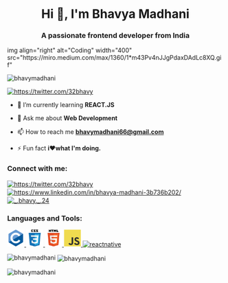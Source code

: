 <h1 align="center">Hi 👋, I'm Bhavya Madhani</h1>
<h3 align="center">A passionate frontend developer from India</h3>
img align="right" alt="Coding" width="400" src="https://miro.medium.com/max/1360/1*m43Pv4nJJgPdaxDAdLc8XQ.gif"

<p align="left"> <img src="https://komarev.com/ghpvc/?username=bhavymadhani&label=Profile%20views&color=0e75b6&style=flat" alt="bhavymadhani" /> </p>

<p align="left"> <a href="https://twitter.com/https://twitter.com/32bhavy" target="blank"><img src="https://img.shields.io/twitter/follow/https://twitter.com/32bhavy?logo=twitter&style=for-the-badge" alt="https://twitter.com/32bhavy" /></a> </p>

- 🌱 I’m currently learning **REACT.JS**

- 💬 Ask me about **Web Development**

- 📫 How to reach me **bhavymadhani66@gmail.com**

- ⚡ Fun fact **i❤️what I'm doing.**

<h3 align="left">Connect with me:</h3>
<p align="left">
<a href="https://twitter.com/https://twitter.com/32bhavy" target="blank"><img align="center" src="https://raw.githubusercontent.com/rahuldkjain/github-profile-readme-generator/master/src/images/icons/Social/twitter.svg" alt="https://twitter.com/32bhavy" height="30" width="40" /></a>
<a href="https://linkedin.com/in/https://www.linkedin.com/in/bhavya-madhani-3b736b202/" target="blank"><img align="center" src="https://raw.githubusercontent.com/rahuldkjain/github-profile-readme-generator/master/src/images/icons/Social/linked-in-alt.svg" alt="https://www.linkedin.com/in/bhavya-madhani-3b736b202/" height="30" width="40" /></a>
<a href="https://instagram.com/_.bhavy._.24" target="blank"><img align="center" src="https://raw.githubusercontent.com/rahuldkjain/github-profile-readme-generator/master/src/images/icons/Social/instagram.svg" alt="_.bhavy._.24" height="30" width="40" /></a>
</p>

<h3 align="left">Languages and Tools:</h3>
<p align="left"> <a href="https://www.cprogramming.com/" target="_blank" rel="noreferrer"> <img src="https://raw.githubusercontent.com/devicons/devicon/master/icons/c/c-original.svg" alt="c" width="40" height="40"/> </a> <a href="https://www.w3schools.com/css/" target="_blank" rel="noreferrer"> <img src="https://raw.githubusercontent.com/devicons/devicon/master/icons/css3/css3-original-wordmark.svg" alt="css3" width="40" height="40"/> </a> <a href="https://www.w3.org/html/" target="_blank" rel="noreferrer"> <img src="https://raw.githubusercontent.com/devicons/devicon/master/icons/html5/html5-original-wordmark.svg" alt="html5" width="40" height="40"/> </a> <a href="https://developer.mozilla.org/en-US/docs/Web/JavaScript" target="_blank" rel="noreferrer"> <img src="https://raw.githubusercontent.com/devicons/devicon/master/icons/javascript/javascript-original.svg" alt="javascript" width="40" height="40"/> </a> <a href="https://reactnative.dev/" target="_blank" rel="noreferrer"> <img src="https://reactnative.dev/img/header_logo.svg" alt="reactnative" width="40" height="40"/> </a> </p>

<p><img align="left" src="https://github-readme-stats.vercel.app/api/top-langs?username=bhavymadhani&show_icons=true&locale=en&layout=compact" alt="bhavymadhani" /></p>

<p>&nbsp;<img align="center" src="https://github-readme-stats.vercel.app/api?username=bhavymadhani&show_icons=true&locale=en" alt="bhavymadhani" /></p>

<p><img align="center" src="https://github-readme-streak-stats.herokuapp.com/?user=bhavymadhani&" alt="bhavymadhani" /></p>
